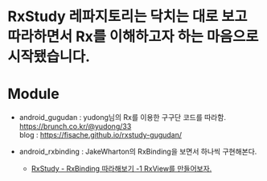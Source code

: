 # RxStudy 레파지토리는 닥치는 대로 보고 따라하면서 Rx를 이해하고자 하는 마음으로 시작됐습니다.

# Module

- android_gugudan : yudong님의 Rx를 이용한 구구단 코드를 따라함. <br />
https://brunch.co.kr/@yudong/33 <br />
blog : https://fisache.github.io/rxstudy-gugudan/

- android_rxbinding : JakeWharton의 RxBinding을 보면서 하나씩 구현해본다. <br />

  * <a href="https://fisache.github.io/rxstudy-rxbinding-1/">RxStudy - RxBinding 따라해보기 -1 RxView를 만들어보자.</a>
